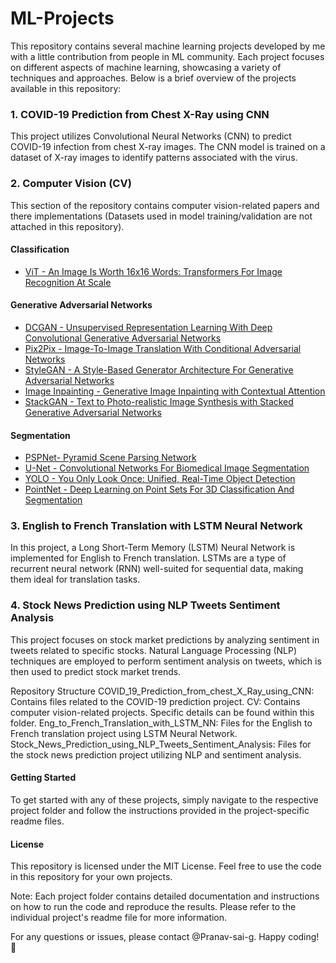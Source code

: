 # ML-Projects

This repository contains several machine learning projects developed by me with a little contribution from people in ML community. Each project focuses on different aspects of machine learning, showcasing a variety of techniques and approaches. Below is a brief overview of the projects available in this repository:

### 1. COVID-19 Prediction from Chest X-Ray using CNN
This project utilizes Convolutional Neural Networks (CNN) to predict COVID-19 infection from chest X-ray images. The CNN model is trained on a dataset of X-ray images to identify patterns associated with the virus.

### 2. Computer Vision (CV)
This section of the repository contains computer vision-related papers and there implementations (Datasets used in model training/validation are not attached in this repository).

#### Classification

* [ViT - An Image Is Worth 16x16 Words: Transformers For Image Recognition At Scale](CV/Classification/VisionTransformer/)

#### Generative Adversarial Networks

* [DCGAN - Unsupervised Representation Learning With Deep Convolutional Generative Adversarial Networks](CV/GANs/DCGAN/)
* [Pix2Pix - Image-To-Image Translation With Conditional Adversarial Networks](CV/GANs/Pix2Pix/)
* [StyleGAN - A Style-Based Generator Architecture For Generative Adversarial Networks](CV/GANs/StyleGAN/)
* [Image Inpainting - Generative Image Inpainting with Contextual Attention](CV/GANs/Inpainting/)
* [StackGAN - Text to Photo-realistic Image Synthesis with Stacked Generative Adversarial Networks](CV/GANs/StackGAN/)

#### Segmentation

* [PSPNet- Pyramid Scene Parsing Network](CV/Segmentation/PSPNet/)
* [U-Net - Convolutional Networks For Biomedical Image Segmentation](CV/Segmentation/UNet/)
* [YOLO - You Only Look Once: Unified, Real-Time Object Detection](CV/Segmentation/YOLO/)
* [PointNet - Deep Learning on Point Sets For 3D Classification And Segmentation](CV/Segmentation/PointNet/)

### 3. English to French Translation with LSTM Neural Network
In this project, a Long Short-Term Memory (LSTM) Neural Network is implemented for English to French translation. LSTMs are a type of recurrent neural network (RNN) well-suited for sequential data, making them ideal for translation tasks.

### 4. Stock News Prediction using NLP Tweets Sentiment Analysis
This project focuses on stock market predictions by analyzing sentiment in tweets related to specific stocks. Natural Language Processing (NLP) techniques are employed to perform sentiment analysis on tweets, which is then used to predict stock market trends.

Repository Structure
COVID_19_Prediction_from_chest_X_Ray_using_CNN: Contains files related to the COVID-19 prediction project.
CV: Contains computer vision-related projects. Specific details can be found within this folder.
Eng_to_French_Translation_with_LSTM_NN: Files for the English to French translation project using LSTM Neural Network.
Stock_News_Prediction_using_NLP_Tweets_Sentiment_Analysis: Files for the stock news prediction project utilizing NLP and sentiment analysis.
#### Getting Started
To get started with any of these projects, simply navigate to the respective project folder and follow the instructions provided in the project-specific readme files.

#### License
This repository is licensed under the MIT License. Feel free to use the code in this repository for your own projects.

Note: Each project folder contains detailed documentation and instructions on how to run the code and reproduce the results. Please refer to the individual project's readme file for more information.

For any questions or issues, please contact @Pranav-sai-g. Happy coding! 🚀
